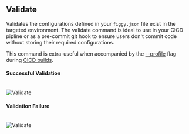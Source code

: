 

## Validate

Validates the configurations defined in your `figgy.json` file exist in the targeted environment. The validate command
is ideal to use in your CICD pipline or as a pre-commit git hook to ensure users don't commit code without storing
their required configurations. 

This command is extra-useful when accompanied by the [--profile](/commands/flags/profile/) flag during [CICD builds](/user-guides/how-to/cicd-validation.html).


#### Successful Validation
<br/>![Validate](/images/gifs/validate-success.gif)<br/>



#### Validation Failure
<br/>![Validate](/images/gifs/validate-fail.gif)<br/>
